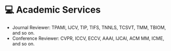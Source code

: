 # 💻 Academic Services
- Journal Reviewer: TPAMI, IJCV, TIP, TIFS, TNNLS, TCSVT, TMM, TBIOM, and so on.
- Conference Reviewer: CVPR, ICCV, ECCV, AAAI, IJCAI, ACM MM, ICME, and so on.
